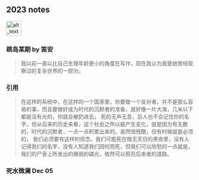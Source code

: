 ## 2023 notes

[<img alt="alt_text" width="40px" src="images/image.PNG" />](../README.md)

### 跳岛某期 by 笛安
> 我以前一直以比自己生理年龄更小的角度在写作，现在我认为我是她曾经观察过的复杂世界的一部分。

### 引用
> 在这样的系统中，在这样的一个国家里，你要做一个反对者，并不是那么容易的事，而且要做好成为时代的沉默者的准备，就好像一片大海，几米以下都是没有光的，你就会被扔进去，
死的无声无息，后人也不会记住你的名字。但从后来的历史来看，这个社会之所以能产生变化，就是因为有无数的，时代的沉默者，一点一点积累出来的。虽然很残酷，但有时候就是必须的，
我们必须要有这样的信念。我们可能死在暗无天日的黑夜里，没有人记得我们的名字，没有人知道我们因何而死，但我们可以欣慰的一点就是，我们的尸骨上所发出的微弱的磷光，依然可以照亮后来者的道路。

### 死水微澜 Dec 05

                                            
